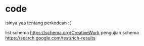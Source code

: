 # code
isinya yaa tentang perkodean :(

list schema https://schema.org/CreativeWork
pengujian schema https://search.google.com/test/rich-results
